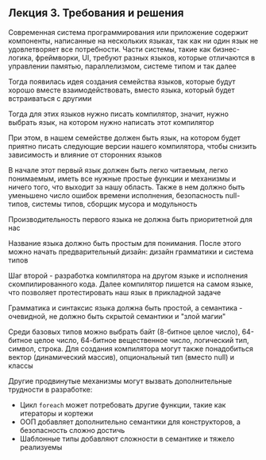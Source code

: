 ## Лекция 3. Требования и решения

<!-- Лектор - Недоря А. Е. -->
  
Современная система программирования или приложение содержит компоненты, написанные на нескольких языках, так как ни один язык не удовлетворяет все потребности. Части системы, такие как бизнес-логика, фреймворки, UI, требуют разных языков, которые отличаются в управлении памятью, параллелизмом, системе типом и так далее

Тогда появилась идея создания семейства языков, которые будут хорошо вместе взаимодействовать, вместо языка, который будет встраиваться с другими

Тогда для этих языков нужно писать компилятор, значит, нужно выбрать язык, на котором нужно написать этот компилятор

При этом, в нашем семействе должен быть язык, на котором будет приятно писать следующие версии нашего компилятора, чтобы снизить зависимость и влияние от сторонних языков

В начале этот первый язык должен быть легко читаемым, легко понимаемым, иметь все нужные простые функции и механизмы и ничего того, что выходит за нашу область. Также в нем должно быть уменьшено число ошибок времени исполнения, безопасность null-типов, системы типов, сборщик мусора и модульность

Производительность первого языка не должна быть приоритетной для нас

Название языка должно быть простым для понимания. После этого можно начать предварительный дизайн: дизайн грамматики и система типов

Шаг второй - разработка компилятора на другом языке и исполнения скомпилированного кода. Далее компилятор пишется на самом языке, что позволяет протестировать наш язык в прикладной задаче

Грамматика и синтаксис языка должна быть простой, а семантика - очевидной, не должно быть скрытой семантики и "злой магии"

Среди базовых типов можно выбрать байт (8-битное целое число), 64-битное целое число, 64-битное вещественное число, логический тип, символ, строка. Для создания компилятора могут также понадобиться вектор (динамический массив), опциональный тип (вместо null) и классы 

Другие продвинутые механизмы могут вызвать дополнительные трудности в разработке:

* Цикл `foreach` может потребовать другие функции, такие как итераторы и кортежи
* ООП добавляет дополнительно семантики для конструкторов, а безопасность сложно достичь
* Шаблонные типы добавляют сложности в семантике и тяжело реализуемы

